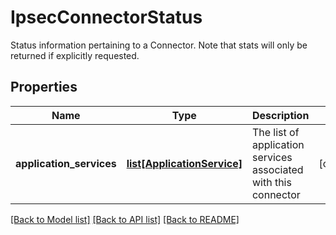 # IpsecConnectorStatus

Status information pertaining to a Connector. Note that stats will only be returned if explicitly requested. 
## Properties
Name | Type | Description | Notes
------------ | ------------- | ------------- | -------------
**application_services** | [**list[ApplicationService]**](ApplicationService.md) | The list of application services associated with this connector | [optional] 

[[Back to Model list]](../README.md#documentation-for-models) [[Back to API list]](../README.md#documentation-for-api-endpoints) [[Back to README]](../README.md)


